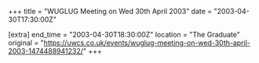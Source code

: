 +++
title = "WUGLUG Meeting on Wed 30th April 2003"
date = "2003-04-30T17:30:00Z"

[extra]
end_time = "2003-04-30T18:30:00Z"
location = "The Graduate"
original = "https://uwcs.co.uk/events/wuglug-meeting-on-wed-30th-april-2003-1474488941232/"
+++



